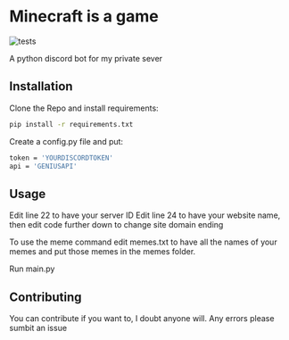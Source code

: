 # Minecraft is a game
![tests](https://img.shields.io/badge/Tests-Passing-sucess)

A python discord bot for my private sever

## Installation

Clone the Repo and install requirements:

```bash
pip install -r requirements.txt
```

Create a config.py file and put:

```bash
token = 'YOURDISCORDTOKEN'
api = 'GENIUSAPI'
```

## Usage

Edit line 22 to have your server ID
Edit line 24 to have your website name, then edit code further down to change site domain ending

To use the meme command edit memes.txt to have all the names of your memes and put those memes in the memes folder.


Run main.py

## Contributing
You can contribute if you want to, I doubt anyone will. Any errors please sumbit an issue